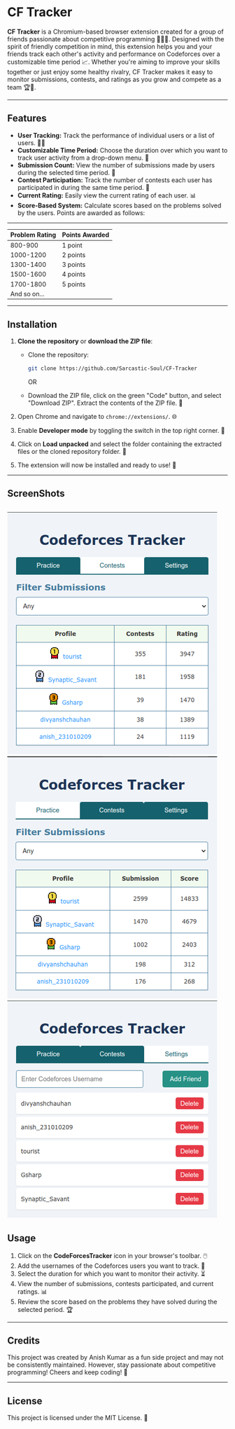 # CF Tracker

**CF Tracker** is a Chromium-based browser extension created for a group of friends passionate about competitive programming 🧠👩‍💻. Designed with the spirit of friendly competition in mind, this extension helps you and your friends track each other's activity and performance on Codeforces over a customizable time period 📈. Whether you're aiming to improve your skills together or just enjoy some healthy rivalry, CF Tracker makes it easy to monitor submissions, contests, and ratings as you grow and compete as a team 🏆🎯.

---

## Features

- **User Tracking:** Track the performance of individual users or a list of users. 🕵️‍♂️
- **Customizable Time Period:** Choose the duration over which you want to track user activity from a drop-down menu. 📅
- **Submission Count:** View the number of submissions made by users during the selected time period. 📝
- **Contest Participation:** Track the number of contests each user has participated in during the same time period. 🏅
- **Current Rating:** Easily view the current rating of each user. 📊
- **Score-Based System:** Calculate scores based on the problems solved by the users. Points are awarded as follows:

---

| Problem Rating | Points Awarded |
| -------------- | -------------- |
| 800-900        | 1 point        |
| 1000-1200      | 2 points       |
| 1300-1400      | 3 points       |
| 1500-1600      | 4 points       |
| 1700-1800      | 5 points       |
| And so on...   |                |

---

## Installation

1. **Clone the repository** or **download the ZIP file**:

   - Clone the repository:

     ```bash
     git clone https://github.com/Sarcastic-Soul/CF-Tracker
     ```

     OR

   - Download the ZIP file, click on the green "Code" button, and select "Download ZIP". Extract the contents of the ZIP file. 📂

2. Open Chrome and navigate to `chrome://extensions/`. 🌐

3. Enable **Developer mode** by toggling the switch in the top right corner. 🔧

4. Click on **Load unpacked** and select the folder containing the extracted files or the cloned repository folder. 📁

5. The extension will now be installed and ready to use! 🚀

---

## ScreenShots

![Alt text](/assets/screenshots/contests.png)
![Alt text](/assets/screenshots/practice.png)
![Alt text](/assets/screenshots/setting.png)
---

## Usage

1. Click on the **CodeForcesTracker** icon in your browser's toolbar. 🖱️
2. Add the usernames of the Codeforces users you want to track. 👥
3. Select the duration for which you want to monitor their activity. ⏳
4. View the number of submissions, contests participated, and current ratings. 📊
5. Review the score based on the problems they have solved during the selected period. 🏆

---

## Credits

This project was created by Anish Kumar as a fun side project and may not be consistently maintained. However, stay passionate about competitive programming! Cheers and keep coding! 🚀

---

## License

This project is licensed under the MIT License. 📝
